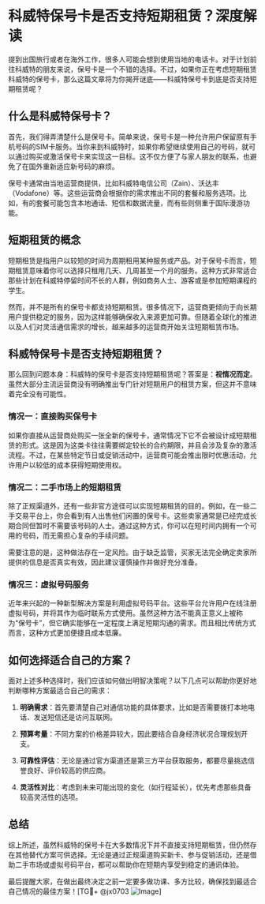 # 科威特保号卡是否支持短期租赁？深度解读

提到出国旅行或者在海外工作，很多人可能会想到使用当地的电话卡。对于计划前往科威特的朋友来说，保号卡是一个不错的选择。不过，如果你正在考虑短期租赁科威特的保号卡，那么这篇文章将为你揭开谜底——科威特保号卡到底是否支持短期租赁呢？

## 什么是科威特保号卡？

首先，我们得弄清楚什么是保号卡。简单来说，保号卡是一种允许用户保留原有手机号码的SIM卡服务。当你来到科威特时，如果你希望继续使用自己的号码，就可以通过购买或激活保号卡来实现这一目标。这不仅方便了与家人朋友的联系，也避免了在国外重新适应新号码的麻烦。

保号卡通常由当地运营商提供，比如科威特电信公司（Zain）、沃达丰（Vodafone）等。这些运营商会根据你的需求推出不同的套餐和服务选项。比如，有的套餐可能包含本地通话、短信和数据流量，而有些则侧重于国际漫游功能。

## 短期租赁的概念

短期租赁是指用户以较短的时间为周期租用某种服务或产品。对于保号卡而言，短期租赁意味着你可以选择只租用几天、几周甚至一个月的服务。这种方式非常适合那些计划在科威特停留时间不长的人群，例如商务人士、游客或是参加短期课程的学生。

然而，并不是所有的保号卡都支持短期租赁。很多情况下，运营商更倾向于向长期用户提供稳定的服务，因为这样能够确保收入来源更加可靠。但随着全球化的推进以及人们对灵活通信需求的增长，越来越多的运营商开始关注短期租赁市场。

## 科威特保号卡是否支持短期租赁？

那么回到问题本身：科威特的保号卡是否支持短期租赁呢？答案是：**视情况而定**。虽然大部分主流运营商没有明确推出专门针对短期用户的租赁方案，但这并不意味着完全没有可能性。

### 情况一：直接购买保号卡

如果你直接从运营商处购买一张全新的保号卡，通常情况下它不会被设计成短期租赁的形式。这是因为这类卡往往需要绑定较长的合约期限，并且会涉及复杂的激活流程。不过，在某些特定节日或促销活动中，运营商可能会推出限时优惠活动，允许用户以较低的成本获得短期使用权。

### 情况二：二手市场上的短期租赁

除了正规渠道外，还有一些非官方途径可以实现短期租赁的目的。例如，在一些二手交易平台上，你会看到有人出售他们闲置的保号卡。这些卖家通常是已经完成长期合同但暂时不需要该号码的人士。通过这种方式，你可以在短时间内拥有一个可用的号码，而无需担心复杂的手续问题。

需要注意的是，这种做法存在一定风险。由于缺乏监管，买家无法完全确定卖家所提供的信息是否真实有效，因此建议谨慎操作并做好充分准备。

### 情况三：虚拟号码服务

近年来兴起的一种新型解决方案是利用虚拟号码平台。这些平台允许用户在线注册虚拟号码，并将其作为临时联系方式使用。虽然这种方法不能真正意义上被称为“保号卡”，但它确实能够在一定程度上满足短期沟通的需求。而且相比传统方式而言，这种方式更加便捷且成本低廉。

## 如何选择适合自己的方案？

面对上述多种选择时，我们应该如何做出明智决策呢？以下几点可以帮助你更好地判断哪种方案最适合自己的需求：

1. **明确需求**：首先要清楚自己对通信功能的具体要求，比如是否需要拨打本地电话、发送短信还是访问互联网。
   
2. **预算考量**：不同方案的价格差异较大，因此要结合自身经济状况合理规划开支。
   
3. **可靠性评估**：无论是通过官方渠道还是第三方平台获取服务，都要尽量挑选信誉良好、评价较高的供应商。
   
4. **灵活性对比**：考虑到未来可能出现的变化（如行程延长），优先考虑那些具备较高灵活性的选项。

## 总结

综上所述，虽然科威特的保号卡在大多数情况下并不直接支持短期租赁，但仍然存在其他替代方案可供选择。无论是通过正规渠道购买新卡、参与促销活动，还是借助二手市场或虚拟号码平台，都可以帮助你在短期内享受到稳定的通讯体验。

最后提醒大家，在做出最终决定之前一定要多做功课、多方比较，确保找到最适合自己情况的最佳方案！[TG💪+ @jx0703 ![Image](https://github.com/user-attachments/assets/dbca1d08-cadb-493c-b0ec-ad6f7a83f270)]